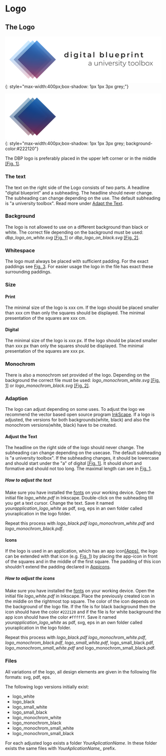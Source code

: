 # Logo

## The Logo
![image](assets/logo/dbp_logo_on_white.svg){: style="max-width:400px;box-shadow: 1px 1px 3px grey;"}

![image](assets/logo/dbp_logo_on_black.svg){: style="max-width:400px;box-shadow: 1px 1px 3px grey; background-color:#222120"}

The DBP logo is preferably placed in the upper left corner or in the middle [[Fig. 1]](#fig1).

### The text
The text on the right side of the Logo consists of two parts. A headline "digital blueprint" and a subheading.
The headline should never change. The subheading can change depending on the use. The default subheading is "a university toolbox". 
Read more under [Adapt the Text](#adapt-the-text).

### Background
The logo is not allowed to use on a different background than black or white.
The correct file depending on the background must be used: *dbp_logo_on_white.svg* [[Fig. 1]](#fig1) or *dbp_logo_on_black.svg* [[Fig. 2]](#fig2).

### Whitespace
The logo must always be placed with sufficient padding. For the exact paddings see [Fig. 3](#fig3). 
For easier usage the logo in the file has exact these surrounding paddings.

### Size
#### Print
The minimal size of the logo is xxx cm.
If the logo should be placed smaller than xxx cm than only the squares should be displayed.
The minimal presentation of the squares are xxx cm.

#### Digital 
The minimal size of the logo is xxx px.
If the logo should be placed smaller than xxx px than only the squares should be displayed.
The minimal presentation of the squares are xxx px.

### Monochrom
There is also a monochrom set provided of the logo.
Depending on the background the correct file must be used: *logo_monochrom_white.svg* [[Fig. 1]](#fig1) or *logo_monochrom_black.svg* [[Fig. 2]](#fig2).

### Adaption
The logo can adjust depending on some uses. To adjust the logo we recommend the vector based open source program [InkScape](https://inkscape.org/de/).
If a logo is adjusted, the versions for both backgrounds(white, black) and also the monochrom versions(white, black) have to be created.

#### Adjust the Text
The headline on the right side of the logo should never change. The subheading can change depending on the usecase. The default subheading is "a university toolbox".
If the subheading changes, it should be lowercase and should start under the "a" of digit*a*l [[Fig. 1]](#fig1). It should short and formative and should not too long.
The maximal length can see in [Fig. 1](#fig1).

##### How to adjust the text
Make sure you have installed the [fonts](../fonts/) on your working device.
Open the initial file *logo_white.pdf* in Inkscape. Double-click on the subheading till you get a text cursor. Change the text.
Save it named *yourapplication_logo_white* as pdf, svg, eps in an own folder called youraplication in the logo folder.

Repeat this process with *logo_black.pdf* *logo_monochrom_white.pdf* and *logo_monochrom_black.pdf*.


#### Icons
If the logo is used in an application, which has an app icon[[Apps]](../apps/), the logo can be extended with that icon (e.g. [Fig. 1](#fig1))
by placing the app-icon in front of the squares and in the middle of the first square. The padding of this icon shouldn't extend the padding declared in [Appicons](../apps/#Appicons).

##### How to adjust the icons
Make sure you have installed the [fonts](../fonts/) on your working device.
Open the initial file *logo_white.pdf* in Inkscape. Place the previously created icon in the middle on the rightmost top square.
The color of the icon depends on the background of the logo file. 
If the file is for black background then the icon should have the color `#222120` and if the file is for white background the app icon should have the color `#ffffff`.
Save it named *yourapplication_logo_white* as pdf, svg, eps in an own folder called youraplication in the logo folder.

Repeat this process with *logo_black.pdf* *logo_monochrom_white.pdf*, *logo_monochrom_black.pdf*, *logo_small_white.pdf*, logo_small_black.pdf, *logo_monochrom_small_white.pdf* and logo_monochrom_small_black.pdf.


### Files
All variations of the logo, all design elements are given in the following file formats:
svg, pdf, eps.

The following logo versions initially exist:

- logo_white
- logo_black
- logo_small_white
- logo_small_black
- logo_monochrom_white
- logo_monochrom_black
- logo_monochrom_small_white
- logo_monochrom_small_black

For each adjusted logo exists a folder *YourAplicationName*.
In these folder exists the same files with *YourAplicationName_* prefix.

